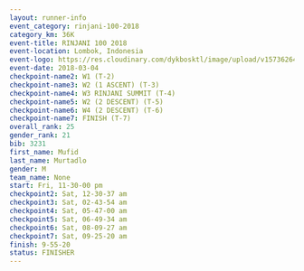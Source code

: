```yaml
---
layout: runner-info 
event_category: rinjani-100-2018 
category_km: 36K 
event-title: RINJANI 100 2018 
event-location: Lombok, Indonesia 
event-logo: https://res.cloudinary.com/dykbosktl/image/upload/v1573626435/Logo/Rinjani_eoufbh.png 
event-date: 2018-03-04 
checkpoint-name2: W1 (T-2) 
checkpoint-name3: W2 (1 ASCENT) (T-3) 
checkpoint-name4: W3 RINJANI SUMMIT (T-4) 
checkpoint-name5: W2 (2 DESCENT) (T-5) 
checkpoint-name6: W4 (2 DESCENT) (T-6) 
checkpoint-name7: FINISH (T-7) 
overall_rank: 25
gender_rank: 21
bib: 3231
first_name: Mufid
last_name: Murtadlo
gender: M
team_name: None
start: Fri, 11-30-00 pm
checkpoint2: Sat, 12-30-37 am
checkpoint3: Sat, 02-43-54 am
checkpoint4: Sat, 05-47-00 am
checkpoint5: Sat, 06-49-34 am
checkpoint6: Sat, 08-09-27 am
checkpoint7: Sat, 09-25-20 am
finish: 9-55-20
status: FINISHER
---
```

